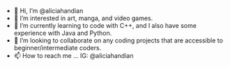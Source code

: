 - 👋 Hi, I’m @aliciahandian
- 👀 I’m interested in art, manga, and video games.
- 🌱 I’m currently learning to code with C++, and I also have some experience with Java and Python.
- 💞️ I’m looking to collaborate on any coding projects that are accessible to beginner/intermediate coders.
- 📫 How to reach me ... IG: @aliciahandian

<!---
aliciahandian/aliciahandian is a ✨ special ✨ repository because its `README.md` (this file) appears on your GitHub profile.
You can click the Preview link to take a look at your changes.
--->
